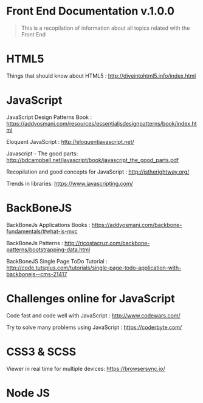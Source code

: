 # Front End Documentation v.1.0.0
> This is a recopilation of information about all topics related with the Front End 

# HTML5
Things that should know about HTML5 : http://diveintohtml5.info/index.html

# JavaScript
JavaScript Design Patterns Book : https://addyosmani.com/resources/essentialjsdesignpatterns/book/index.html

Eloquent JavaScript : http://eloquentjavascript.net/

Javascript - The good parts: http://bdcampbell.net/javascript/book/javascript_the_good_parts.pdf

Recopilation and good concepts for JavaScript : http://jstherightway.org/

Trends in libraries: https://www.javascripting.com/


# BackBoneJS
BackBoneJs Applications Books : https://addyosmani.com/backbone-fundamentals/#what-is-mvc 

BackBoneJs Patterns : http://ricostacruz.com/backbone-patterns/bootstrapping-data.html

BackBoneJS Single Page ToDo Tutorial : http://code.tutsplus.com/tutorials/single-page-todo-application-with-backbonejs--cms-21417


# Challenges online for JavaScript
Code fast and code well with JavaScript : http://www.codewars.com/

Try to solve many problems using JavaScript :  https://coderbyte.com/


# CSS3 & SCSS

Viewer in real time for multiple devices: https://browsersync.io/


# Node JS




